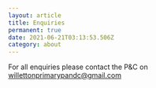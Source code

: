 ```yaml
---
layout: article
title: Enquiries
permanent: true
date: 2021-06-21T03:13:53.506Z
category: about
---
```


For all enquiries please contact the P&C on willettonprimarypandc@gmail.com
